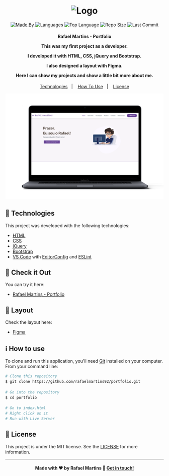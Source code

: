 <h1 align="center">
    <img alt="Logo" src="img/logo.png" />
    <br>
</h1>

<p align="center">
  <a href="https://www.linkedin.com/in/rafael-martins92/">
  <img alt="Made By" src="https://img.shields.io/static/v1?label=Made%20By&message=Rafael%20Martins&color=orange&style=for-the-badge">
	</a>
  
  <img alt="Languages" src="https://img.shields.io/github/languages/count/rafaelmartins92/portfolio?style=for-the-badge">
  
  <img alt="Top Language" src="https://img.shields.io/github/languages/top/rafaelmartins92/portfolio?style=for-the-badge">
  
  <img alt="Repo Size" src="https://img.shields.io/github/repo-size/rafaelmartins92/portfolio?style=for-the-badge">
  
  <img alt="Last Commit" src="https://img.shields.io/github/last-commit/rafaelmartins92/portfolio?style=for-the-badge">
</p>

<h4 align="center">
  <p>Rafael Martins - Portfolio</p>
  
  <p>This was my first project as a developer.</p>

  <p>I developed it with HTML, CSS, jQuery and Bootstrap.</p>

  <p>I also designed a layout with Figma.</p>

  <p>Here I can show my projects and show a little bit more about me.</p>
</h4>

<p align="center">
  <a href="#rocket-technologies">Technologies</a>&nbsp;&nbsp;&nbsp;|&nbsp;&nbsp;&nbsp;
  <a href="#information_source-how-to-use">How To Use</a>&nbsp;&nbsp;&nbsp;|&nbsp;&nbsp;&nbsp;
  <a href="#memo-license">License</a>
</p>

<p align="center">
  <img alt="Scene" src="img/portfolio-scene---portfolio@2x.png">
</p>

## :rocket: Technologies

This project was developed with the following technologies:

- [HTML](https://developer.mozilla.org/pt-BR/docs/Web/HTML)
- [CSS](https://developer.mozilla.org/pt-BR/docs/Web/CSS)
- [jQuery](https://jquery.com/)
- [Bootstrap](https://getbootstrap.com/)
- [VS Code][vc] with [EditorConfig][vceditconfig] and [ESLint][vceslint]

## :eyes: Check it Out

You can try it here:

- [Rafael Martins - Portfolio][demo]

## :art: Layout

Check the layout here:

- [Figma][figma]

## :information_source: How to use

To clone and run this application, you'll need [Git](https://git-scm.com) installed on your computer. From your command line:

```bash
# Clone this repository
$ git clone https://github.com/rafaelmartins92/portfolio.git

# Go into the repository
$ cd portfolio

# Go to index.html
# Right click on it
# Run with Live Server
```

## :memo: License

This project is under the MIT license. See the [LICENSE](https://github.com/rafaelmartins92/portfolio/blob/master/LICENSE) for more information.

---

<h4 align="center">
    Made with ♥ by Rafael Martins 👋 <a href="https://www.linkedin.com/in/rafael-martins92/" target="_blank">Get in touch!</a>
</h4>

[vc]: https://code.visualstudio.com/
[vceditconfig]: https://marketplace.visualstudio.com/items?itemName=EditorConfig.EditorConfig
[vceslint]: https://marketplace.visualstudio.com/items?itemName=dbaeumer.vscode-eslint
[demo]: https://rafaelmartins92.github.io/portfolio/
[figma]: https://www.figma.com/file/Zhgpd7DPOJ5sNlVyl3Flyi/Rafael-Martins---Portfolio?node-id=0%3A1
